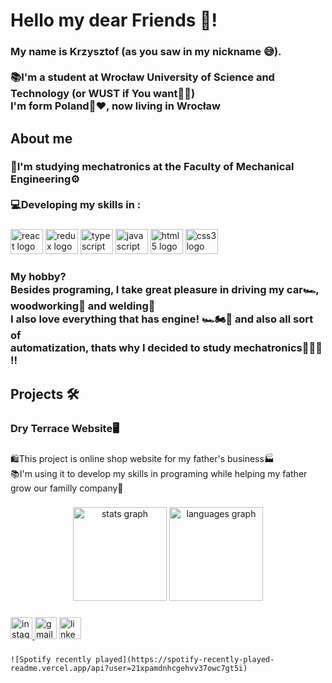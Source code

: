 <h1 align="left">Hello my dear Friends 👋!</h1>

###

<h3 align="left">My name is Krzysztof (as you saw in my nickname 😅). <br><br>📚I'm a student at Wrocław University of Science and Technology (or WUST if You want👌🏼)<br>I'm form Poland🤍❤️, now living in Wrocław</h3>

###

<h2 align="left">About me</h2>

###

<h3 align="left">🧠I'm studying mechatronics at the Faculty of Mechanical Engineering⚙️<br><br>💻Developing my skills in :</h3>

###

<div align="left">
  <img src="https://cdn.jsdelivr.net/gh/devicons/devicon/icons/react/react-original.svg" height="40" width="52" alt="react logo"  />
  <img src="https://cdn.jsdelivr.net/gh/devicons/devicon/icons/redux/redux-original.svg" height="40" width="52" alt="redux logo"  />
  <img src="https://cdn.jsdelivr.net/gh/devicons/devicon/icons/typescript/typescript-plain.svg" height="40" width="52" alt="typescript logo"  />
  <img src="https://cdn.jsdelivr.net/gh/devicons/devicon/icons/javascript/javascript-original.svg" height="40" width="52" alt="javascript logo"  />
  <img src="https://cdn.jsdelivr.net/gh/devicons/devicon/icons/html5/html5-plain.svg" height="40" width="52" alt="html5 logo"  />
  <img src="https://cdn.jsdelivr.net/gh/devicons/devicon/icons/css3/css3-plain.svg" height="40" width="52" alt="css3 logo"  />
</div>

###

<h3 align="left">My hobby? <br>Besides programing, I take great pleasure in driving my car🏎, woodworking🌳 and welding🥽<br>I also love everything that has engine!  🏎🏍🚗 and also all sort of<br> automatization, thats why I decided to study mechatronics🦾🦾🦾 !!</h3>

###

<h2 align="left">Projects 🛠</h2>

###

<h3 align="left">Dry Terrace Website🖥</h3>

###

<p align="left">🛍️This project is online shop website for my father's business🏭<br>📚I'm using it to develop my skills in programing while helping my father grow our familly company💪</p>

###

<div align="center">
  <img src="https://github-readme-stats.vercel.app/api?hide_title=false&hide_rank=false&show_icons=true&include_all_commits=true&count_private=true&disable_animations=false&theme=dracula&locale=en&hide_border=false&username=KrzysztofWolniak" height="150" alt="stats graph"  />
  <img src="https://github-readme-stats.vercel.app/api/top-langs?locale=en&hide_title=false&layout=compact&card_width=320&langs_count=4&theme=dracula&hide_border=false&username=KrzysztofWolniak" height="150" alt="languages graph"  />
</div>

###

<div align="left">
  <a href="https://www.instagram.com/kichris01/" target="_blank">
    <img src="https://img.shields.io/static/v1?message=Instagram&logo=instagram&label=&color=E4405F&logoColor=white&labelColor=&style=for-the-badge" height="35" alt="instagram logo"  />
  </a>
  <img src="https://img.shields.io/static/v1?message=Gmail&logo=gmail&label=kochiris94@gmail.com&color=D14836&logoColor=white&labelColor=D14836&style=for-the-badge" height="35" alt="gmail logo"  />
  <a href="https://www.linkedin.com/in/krzysztof-wolniak-3274bb208/" target="_blank">
    <img src="https://img.shields.io/static/v1?message=LinkedIn&logo=linkedin&label=&color=0077B5&logoColor=white&labelColor=&style=for-the-badge" height="35" alt="linkedin logo"  />
  </a>
</div>

###


    ![Spotify recently played](https://spotify-recently-played-readme.vercel.app/api?user=21xpamdnhcgehvv37owc7gt5i)

###
